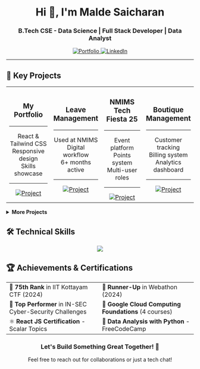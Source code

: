 <h1 align="center">Hi 👋, I'm Malde Saicharan</h1>
<h3 align="center">B.Tech CSE - Data Science | Full Stack Developer | Data Analyst</h3>

<p align="center">
  <a href="https://maldesaicharan.netlify.app" target="_blank">
    <img src="https://img.shields.io/badge/🌐%20View%20My%20Portfolio-blue?style=for-the-badge" alt="Portfolio">
  </a>
  <a href="https://www.linkedin.com/in/maldesaicharan/" target="_blank">
    <img src="https://img.shields.io/badge/🔗%20LinkedIn-0A66C2?style=for-the-badge&logo=linkedin&logoColor=white" alt="LinkedIn">
  </a>
</p>


---
## 💼 Key Projects
 <div align="center">
  <table>
    <tr>
      <td align="center" width="25%">
        <h3>My <br>Portfolio</h3>
        <hr>
        <p>React & Tailwind CSS<br>Responsive design<br>Skills showcase</p>
        <hr>
        <a href="https://maldesaicharan.netlify.app" target="_blank">
          <img src="https://img.shields.io/badge/Live-00C7B7?style=for-the-badge&logo=netlify&logoColor=white" alt="Project"/>
        </a>
      </td>
      <td align="center" width="25%">
        <h3>Leave <br>Management</h3>
        <hr>
        <p>Used at NMIMS<br>Digital workflow<br>6+ months active</p>
        <hr>
        <a href="http://nmimshyd.in/leave" target="_blank">
          <img src="https://img.shields.io/badge/Live-FF7139?style=for-the-badge&logo=firefox-browser&logoColor=white" alt="Project"/>
        </a>
      </td>
      <td align="center" width="25%">
        <h3>NMIMS Tech <br>Fiesta 25</h3>
        <hr>
        <p>Event platform<br>Points system<br>Multi-user roles</p>
        <hr>
        <a href="[http://nmimtechfeista.in](https://nmimstechfiesta.in/)" target="_blank">
          <img src="https://img.shields.io/badge/Live-FF7139?style=for-the-badge&logo=firefox-browser&logoColor=white" alt="Project"/>
        </a>
      </td>
      <td align="center" width="25%">
        <h3>Boutique Management </h3>
        <hr>
        <p>Customer tracking<br>Billing system<br>Analytics dashboard</p>
        <hr>
        <a href="https://lathatailor.web.app" target="_blank">
          <img src="https://img.shields.io/badge/Live-FFCA28?style=for-the-badge&logo=firebase&logoColor=black" alt="Project"/>
        </a>
      </td>
    </tr>
  </table>
</div>

<details>
  <summary><b>More Projects</b></summary>
  <br>
  <ul>
    <li>
      <h3>Traffic Light Control System</h3>
      <p>
        • ML-based traffic management<br>
        • Optimizes signal timing based on density<br>
        • Reduces congestion in simulated environments
      </p>
    </li>
    <li>
      <h3>Laundry Management System</h3>
      <p>
        • Pickup scheduling web application<br>
        • Order tracking and notifications<br>
        • Automated billing system
      </p>
    </li>
  </ul>
</details>


## 🛠️ Technical Skills

<p align="center">
  <img src="https://skillicons.dev/icons?i=react,mongodb,php,mysql,html,css,js,bootstrap,aws,python,c,r,cpp,tailwind" />
</p>

## 🏆 Achievements & Certifications

<div align="center">
  <table>
    <tr>
      <td>🥇 <strong>75th Rank</strong> in IIT Kottayam CTF (2024)</td>
      <td>🥈 <strong>Runner-Up</strong> in Webathon (2024)</td>
    </tr>
    <tr>
      <td>🔰 <strong>Top Performer</strong> in IN-SEC Cyber-Security Challenges</td>
      <td>📱 <strong>Google Cloud Computing Foundations</strong> (4 courses)</td>
    </tr>
    <tr>
      <td>⚛️ <strong>React JS Certification</strong> - Scalar Topics</td>
      <td>🌟 <strong>Data Analysis with Python</strong> - FreeCodeCamp</td>
    </tr>
  </table>
</div>


<div align="center">
  <h3>Let's Build Something Great Together! 🚀</h3>
  <p>Feel free to reach out for collaborations or just a tech chat!</p>
</div>
